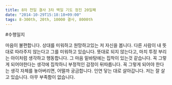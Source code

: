 ```yaml
---
title: 8차 천일 결사 3차 백일 기도 정진 20일째
date: "2014-10-29T15:18:18+09:00"
tags: 8-300th, 20th, 10000 결사, 8000th
---
```


#수행일지

마음이 불편합니다. 상대를 미워하고 원망하고있는 저 자신을 봅니다. 다른 사람이 내 뜻대로 따라주지 않는다고 그를 미워하고 있습니다. 뜻대로 되지 않는다고, 마치 투정 부리는 아이처럼 생각하고 행동합니다. 그 마음 밑바탕에는 집착이 있는것 같습니다. 꼭 그렇게 되어야한다는 생각에 집착하니 부정적인 감정이 뒤따릅니다. 꼭 그렇게 되어야 한다는 생각 자체를 놓아버리면, 어떨까 궁금합니다. 인연 닿는 대로 살아갑니다. 저는 잘 살고 있습니다. 아무 부족함이 없습니다.
